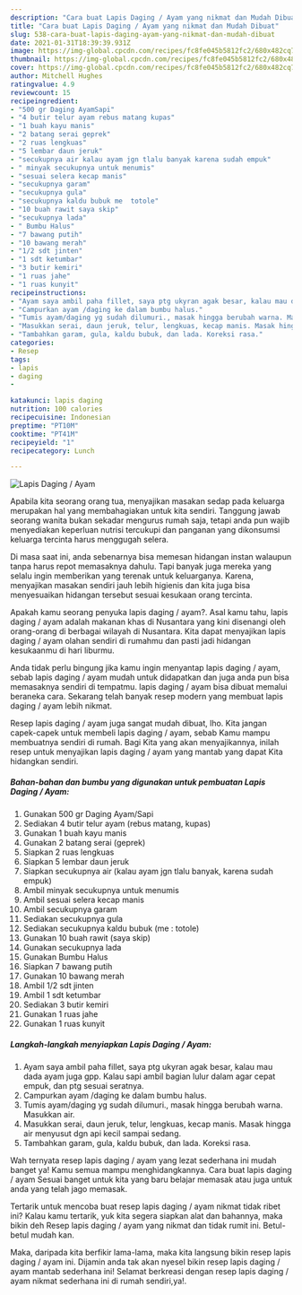 ```yaml
---
description: "Cara buat Lapis Daging / Ayam yang nikmat dan Mudah Dibuat"
title: "Cara buat Lapis Daging / Ayam yang nikmat dan Mudah Dibuat"
slug: 538-cara-buat-lapis-daging-ayam-yang-nikmat-dan-mudah-dibuat
date: 2021-01-31T18:39:39.931Z
image: https://img-global.cpcdn.com/recipes/fc8fe045b5812fc2/680x482cq70/lapis-daging-ayam-foto-resep-utama.jpg
thumbnail: https://img-global.cpcdn.com/recipes/fc8fe045b5812fc2/680x482cq70/lapis-daging-ayam-foto-resep-utama.jpg
cover: https://img-global.cpcdn.com/recipes/fc8fe045b5812fc2/680x482cq70/lapis-daging-ayam-foto-resep-utama.jpg
author: Mitchell Hughes
ratingvalue: 4.9
reviewcount: 15
recipeingredient:
- "500 gr Daging AyamSapi"
- "4 butir telur ayam rebus matang kupas"
- "1 buah kayu manis"
- "2 batang serai geprek"
- "2 ruas lengkuas"
- "5 lembar daun jeruk"
- "secukupnya air kalau ayam jgn tlalu banyak karena sudah empuk"
- " minyak secukupnya untuk menumis"
- "sesuai selera kecap manis"
- "secukupnya garam"
- "secukupnya gula"
- "secukupnya kaldu bubuk me  totole"
- "10 buah rawit saya skip"
- "secukupnya lada"
- " Bumbu Halus"
- "7 bawang putih"
- "10 bawang merah"
- "1/2 sdt jinten"
- "1 sdt ketumbar"
- "3 butir kemiri"
- "1 ruas jahe"
- "1 ruas kunyit"
recipeinstructions:
- "Ayam saya ambil paha fillet, saya ptg ukyran agak besar, kalau mau dada ayam juga gpp. Kalau sapi ambil bagian lulur dalam agar cepat empuk, dan ptg sesuai seratnya."
- "Campurkan ayam /daging ke dalam bumbu halus."
- "Tumis ayam/daging yg sudah dilumuri., masak hingga berubah warna. Masukkan air."
- "Masukkan serai, daun jeruk, telur, lengkuas, kecap manis. Masak hingga air menyusut dgn api kecil sampai sedang."
- "Tambahkan garam, gula, kaldu bubuk, dan lada. Koreksi rasa."
categories:
- Resep
tags:
- lapis
- daging
- 

katakunci: lapis daging  
nutrition: 100 calories
recipecuisine: Indonesian
preptime: "PT10M"
cooktime: "PT41M"
recipeyield: "1"
recipecategory: Lunch

---
```



![Lapis Daging / Ayam](https://img-global.cpcdn.com/recipes/fc8fe045b5812fc2/680x482cq70/lapis-daging-ayam-foto-resep-utama.jpg)

Apabila kita seorang orang tua, menyajikan masakan sedap pada keluarga merupakan hal yang membahagiakan untuk kita sendiri. Tanggung jawab seorang  wanita bukan sekadar mengurus rumah saja, tetapi anda pun wajib menyediakan keperluan nutrisi tercukupi dan panganan yang dikonsumsi keluarga tercinta harus menggugah selera.

Di masa  saat ini, anda sebenarnya bisa memesan hidangan instan walaupun tanpa harus repot memasaknya dahulu. Tapi banyak juga mereka yang selalu ingin memberikan yang terenak untuk keluarganya. Karena, menyajikan masakan sendiri jauh lebih higienis dan kita juga bisa menyesuaikan hidangan tersebut sesuai kesukaan orang tercinta. 



Apakah kamu seorang penyuka lapis daging / ayam?. Asal kamu tahu, lapis daging / ayam adalah makanan khas di Nusantara yang kini disenangi oleh orang-orang di berbagai wilayah di Nusantara. Kita dapat menyajikan lapis daging / ayam olahan sendiri di rumahmu dan pasti jadi hidangan kesukaanmu di hari liburmu.

Anda tidak perlu bingung jika kamu ingin menyantap lapis daging / ayam, sebab lapis daging / ayam mudah untuk didapatkan dan juga anda pun bisa memasaknya sendiri di tempatmu. lapis daging / ayam bisa dibuat memalui beraneka cara. Sekarang telah banyak resep modern yang membuat lapis daging / ayam lebih nikmat.

Resep lapis daging / ayam juga sangat mudah dibuat, lho. Kita jangan capek-capek untuk membeli lapis daging / ayam, sebab Kamu mampu membuatnya sendiri di rumah. Bagi Kita yang akan menyajikannya, inilah resep untuk menyajikan lapis daging / ayam yang mantab yang dapat Kita hidangkan sendiri.

<!--inarticleads1-->

##### Bahan-bahan dan bumbu yang digunakan untuk pembuatan Lapis Daging / Ayam:

1. Gunakan 500 gr Daging Ayam/Sapi
1. Sediakan 4 butir telur ayam (rebus matang, kupas)
1. Gunakan 1 buah kayu manis
1. Gunakan 2 batang serai (geprek)
1. Siapkan 2 ruas lengkuas
1. Siapkan 5 lembar daun jeruk
1. Siapkan secukupnya air (kalau ayam jgn tlalu banyak, karena sudah empuk)
1. Ambil  minyak secukupnya untuk menumis
1. Ambil sesuai selera kecap manis
1. Ambil secukupnya garam
1. Sediakan secukupnya gula
1. Sediakan secukupnya kaldu bubuk (me : totole)
1. Gunakan 10 buah rawit (saya skip)
1. Gunakan secukupnya lada
1. Gunakan  Bumbu Halus
1. Siapkan 7 bawang putih
1. Gunakan 10 bawang merah
1. Ambil 1/2 sdt jinten
1. Ambil 1 sdt ketumbar
1. Sediakan 3 butir kemiri
1. Gunakan 1 ruas jahe
1. Gunakan 1 ruas kunyit




<!--inarticleads2-->

##### Langkah-langkah menyiapkan Lapis Daging / Ayam:

1. Ayam saya ambil paha fillet, saya ptg ukyran agak besar, kalau mau dada ayam juga gpp. Kalau sapi ambil bagian lulur dalam agar cepat empuk, dan ptg sesuai seratnya.
1. Campurkan ayam /daging ke dalam bumbu halus.
1. Tumis ayam/daging yg sudah dilumuri., masak hingga berubah warna. Masukkan air.
1. Masukkan serai, daun jeruk, telur, lengkuas, kecap manis. Masak hingga air menyusut dgn api kecil sampai sedang.
1. Tambahkan garam, gula, kaldu bubuk, dan lada. Koreksi rasa.




Wah ternyata resep lapis daging / ayam yang lezat sederhana ini mudah banget ya! Kamu semua mampu menghidangkannya. Cara buat lapis daging / ayam Sesuai banget untuk kita yang baru belajar memasak atau juga untuk anda yang telah jago memasak.

Tertarik untuk mencoba buat resep lapis daging / ayam nikmat tidak ribet ini? Kalau kamu tertarik, yuk kita segera siapkan alat dan bahannya, maka bikin deh Resep lapis daging / ayam yang nikmat dan tidak rumit ini. Betul-betul mudah kan. 

Maka, daripada kita berfikir lama-lama, maka kita langsung bikin resep lapis daging / ayam ini. Dijamin anda tak akan nyesel bikin resep lapis daging / ayam mantab sederhana ini! Selamat berkreasi dengan resep lapis daging / ayam nikmat sederhana ini di rumah sendiri,ya!.

